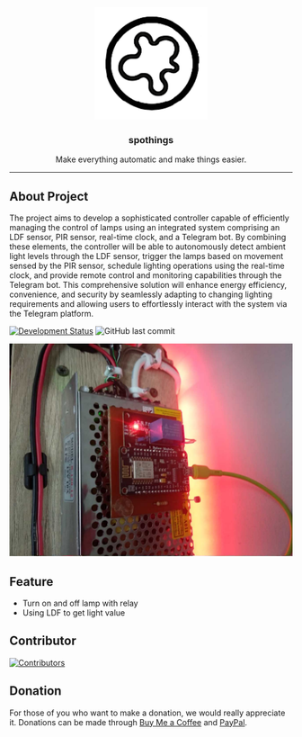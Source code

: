 <p align="center"><a href="https://spothings.github.io" target="_blank"><img src="https://raw.githubusercontent.com/spothings/spothings.github.io/master/public/asset/img/spothings.png" width="200"></a></p>
<h3 align="center">spothings</h3>
<p align="center">Make everything automatic and make things easier.</p>

---

## About Project
The project aims to develop a sophisticated controller capable of efficiently managing the control of lamps using an integrated system comprising an LDF sensor, PIR sensor, real-time clock, and a Telegram bot. By combining these elements, the controller will be able to autonomously detect ambient light levels through the LDF sensor, trigger the lamps based on movement sensed by the PIR sensor, schedule lighting operations using the real-time clock, and provide remote control and monitoring capabilities through the Telegram bot. This comprehensive solution will enhance energy efficiency, convenience, and security by seamlessly adapting to changing lighting requirements and allowing users to effortlessly interact with the system via the Telegram platform.

[![Development Status](https://img.shields.io/badge/status-development-red)](https://github.com/spothings/strip-table/tree/dev)
![GitHub last commit](https://img.shields.io/github/last-commit/spothings/strip-table)

![strip-table-view](img/strip-table-view.jpg)

## Feature
- Turn on and off lamp with relay
- Using LDF to get light value

## Contributor
[![Contributors](https://contributors-img.web.app/image?repo=spothings/strip-table)](https://github.com/spothings/strip-table/graphs/contributors)

## Donation
For those of you who want to make a donation, we would really appreciate it. 
Donations can be made through [Buy Me a Coffee](https://www.buymeacoffee.com/bukanspot) and [PayPal](https://paypal.me/bukanspot).
